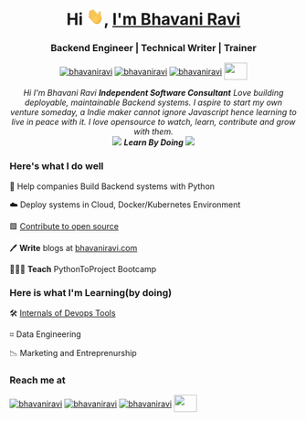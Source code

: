 <h1 align="center">Hi <img src="https://raw.githubusercontent.com/ABSphreak/ABSphreak/master/gifs/Hi.gif" width="30px" height="30px">, <a href="https://bhavaniravi.com"> I'm Bhavani Ravi </a></h1>
<h3 align="center">Backend Engineer | Technical Writer | Trainer </h3>
<p align="center">
<a href="https://www.linkedin.com/in/bhavanir/" target="blank"><img align="center" src="https://cdn.jsdelivr.net/npm/simple-icons@3.0.1/icons/linkedin.svg" alt="bhavaniravi" height="30" width="40" /></a>
<a href="https://twitter.com/BhavaniRavi_" target="blank"><img align="center" src="https://cdn.jsdelivr.net/npm/simple-icons@3.0.1/icons/twitter.svg" alt="bhavaniravi" height="30" width="40" /></a>
  <a href="https://bhavaniravi.com" target="blank"><img align="center" src="https://cdns.iconmonstr.com/wp-content/assets/preview/2017/96/iconmonstr-globe-8.png" alt="bhavaniravi" height="30" width="40" /></a>
 <a href = "mailto: bhavanicodes@gmail.com"><img align="center" src="https://simpleicons.org/icons/gmail.svg" height="30" width="40" /></a>
</p>
</p>



<p align="center">
  <em>
    Hi I'm Bhavani Ravi <b>Independent Software Consultant</b> Love building deployable, maintainable Backend systems. 
    I aspire to start my own venture someday, a Indie maker cannot ignore Javascript hence learning to live in peace with it. I love opensource to watch, learn, contribute and grow with them.
  </em> 
  <br>
  <img src="https://media.giphy.com/media/VgCDAzcKvsR6OM0uWg/giphy.gif" width="10" /> <b><i>Learn By Doing </i></b> <img src="https://media.giphy.com/media/7j2hfyeVcDtf2/giphy.gif" width="30" />
</p>

  
### Here's what I do well

🐍 Help companies Build Backend systems with Python 

☁️ Deploy systems in Cloud, Docker/Kubernetes Environment

🟩 [Contribute to open source](https://bhavaniravi.com/projects/)

🖊 **Write** blogs at [bhavaniravi.com](https://bhavaniravi.com/blog)

👩🏻‍🏫 **Teach** PythonToProject Bootcamp

### Here is what I'm Learning(by doing)

🛠 [Internals of Devops Tools](https://www.getrevue.co/profile/bhavaniravi)

⌗ Data Engineering

📉 Marketing and Entreprenurship

### Reach me at 


<a href="https://www.linkedin.com/in/bhavanir/" target="blank"><img align="center" src="https://cdn.jsdelivr.net/npm/simple-icons@3.0.1/icons/linkedin.svg" alt="bhavaniravi" height="30" width="40" /></a>
<a href="https://twitter.com/BhavaniRavi_" target="blank"><img align="center" src="https://cdn.jsdelivr.net/npm/simple-icons@3.0.1/icons/twitter.svg" alt="bhavaniravi" height="30" width="40" /></a>
  <a href="https://bhavaniravi.com" target="blank"><img align="center" src="https://cdns.iconmonstr.com/wp-content/assets/preview/2017/96/iconmonstr-globe-8.png" alt="bhavaniravi" height="30" width="40" /></a>
 <a href = "mailto: bhavanicodes@gmail.com"><img align="center" src="https://simpleicons.org/icons/gmail.svg" height="30" width="40" /></a>
</p>
</p>
